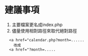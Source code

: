 # 建議事項
1. 主要檔案更名成index.php
2. 儘量使用相對路徑來取代絕對路徑
```
  <a href="calendar.php?month=......
    改成
  <a href="?month=.....
```
